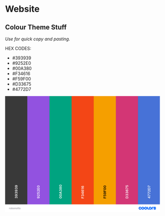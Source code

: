 # Website

## Colour Theme Stuff
*Use for quick copy and pasting.*

HEX CODES:
* #393939
* #9252E0 
* #00A380
* #F34616
* #F59F00
* #D33675
* #4772D7

![palette](assets/colourtheme-info/robonotts.png)